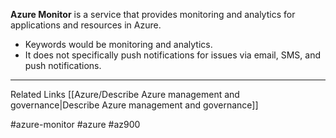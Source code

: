**Azure Monitor** is a service that provides monitoring and analytics for applications and resources in Azure.

* Keywords would be monitoring and analytics.
* It does not specifically push notifications for issues via email, SMS, and push notifications.
---
Related Links
[[Azure/Describe Azure management and governance|Describe Azure management and governance]]

#azure-monitor #azure #az900 